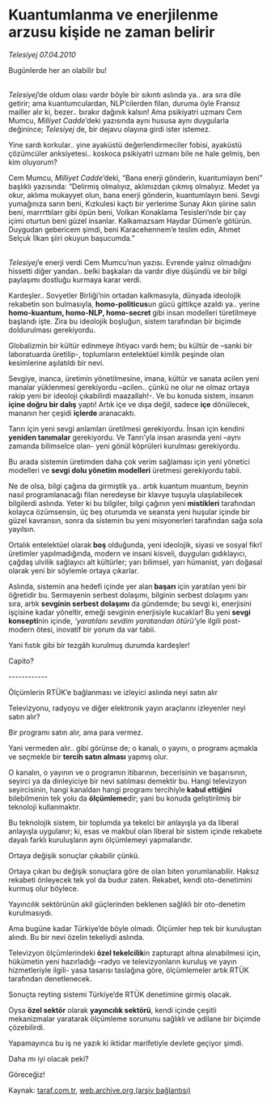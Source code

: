 # Kuantumlanma ve enerjilenme arzusu kişide ne zaman belirir

*Telesiyej 07.04.2010*

<div class="yazi"><p>Bugünlerde her an olabilir bu!</p>
<p><i><br/>Telesiyej</i>’de oldum olası vardır böyle bir sıkıntı aslında ya.. ara sıra dile getirir; ama kuantumculardan, NLP’cilerden filan, duruma öyle Fransız mailler alır ki, bezer.. bırakır dağınık kalsın! Ama psikiyatri uzmanı Cem Mumcu, <i>Milliyet Cadde</i>’deki yazısında aynı hususa aynı duygularla değinince; <i>Telesiyej</i> de, bir dejavu olayına girdi ister istemez. </p>
<p>Yine sardı korkular.. yine ayaküstü değerlendirmeciler fobisi, ayaküstü çözümcüler anksiyetesi.. koskoca psikiyatri uzmanı bile ne hale gelmiş, ben kim oluyorum? </p>
<p>Cem Mumcu, <i>Milliyet Cadde</i>’deki, “Bana enerji gönderin, kuantumlayın beni” başlıklı yazısında: “Delirmiş olmalıyız, aklımızdan çıkmış olmalıyız. Medet ya okur, aklıma mukayyet olun, bana enerji gönderin, kuantumlayın beni. Sevgi yumağınıza sarın beni, Kızkulesi kaçtı bir yerlerime Sunay Akın şiirine salın beni, marrrttılarr gibi öpün beni, Volkan Konaklama Tesisleri’nde bir çay içimi oturtun beni güzel insanlar. Kalkamazsam Haydar Dümen’e götürün. Duygudan gebericem şimdi, beni Karacehennem’e teslim edin, Ahmet Selçuk İlkan şiiri okuyun başucumda.”</p>
<p><i><br/>Telesiyej</i>’e enerji verdi Cem Mumcu’nun yazısı. Evrende yalnız olmadığını hissetti diğer yandan.. belki başkaları da vardır diye düşündü ve bir bilgi paylaşımı dostluğu kurmaya karar verdi. </p>
<p>Kardeşler.. Sovyetler Birliği’nin ortadan kalkmasıyla, dünyada ideolojik rekabetin son bulmasıyla, <b>homo-politicus</b>un gücü gittikçe azaldı ya.. yerine <b>homo-kuantum, homo-NLP, homo-secret </b>gibi insan modelleri türetilmeye başlandı işte. Zira bu ideolojik boşluğun, sistem tarafından bir biçimde doldurulması gerekiyordu.</p>
<p>Globalizmin bir kültür edinmeye ihtiyacı vardı hem; bu kültür de –sanki bir laboratuarda üretilip-, toplumların entelektüel kimlik peşinde olan kesimlerine aşılatıldı bir nevi. </p>
<p>Sevgiye, inanca, üretimin yönetilmesine, imana, kültür ve sanata acilen yeni manalar yüklenmesi gerekiyordu –acilen.. çünkü ne olur ne olmaz ortaya rakip yeni bir ideoloji çıkabilirdi maazallah!-. Ve bu konuda sistem, insanın <b>içine doğru bir dalış</b> yaptı! Artık içe ve dışa değil, sadece <b>içe</b> dönülecek, mananın her çeşidi <b>içlerde </b>aranacaktı. </p>
<p>Tanrı için yeni sevgi anlamları üretilmesi gerekiyordu. İnsan için kendini <b>yeniden tanımalar</b> gerekiyordu. Ve Tanrı’yla insan arasında yeni –aynı zamanda bilimselce olan- yeni gönül köprüleri kurulması gerekiyordu.</p>
<p>Bu arada sistemin üretimden daha çok verim sağlaması için yeni yönetici modelleri ve <b>sevgi dolu yönetim modelleri</b> üretmesi gerekiyordu tabii. </p>
<p>Ne de olsa, bilgi çağına da girmiştik ya.. artık kuantum muantum, beynin nasıl programlanacağı filan neredeyse bir klavye tuşuyla ulaşılabilecek bilgilerdi aslında. Yeter ki bu bilgiler, bilgi çağının yeni<b> mistikleri</b> tarafından kolayca özümsensin, üç beş oturumda ve seansta yeni huşular içinde bir güzel kavransın, sonra da sistemin bu yeni misyonerleri tarafından sağa sola yayılsın.</p>
<p>Ortalık entelektüel olarak<b> boş</b> olduğunda, yeni ideolojik, siyasi ve sosyal fikrî üretimler yapılmadığında, modern ve insani kisveli, duyguları gıdıklayıcı, çağdaş ulvilik sağlayıcı alt kültürler; yarı bilimsel, yarı hümanist, yarı doğasal olarak yeni bir söylemle ortaya çıkarlar.</p>
<p>Aslında, sistemin ana hedefi içinde yer alan<b> başarı</b> için yaratılan yeni bir öğretidir bu. Sermayenin serbest dolaşımı, bilginin serbest dolaşımı yanı sıra, artık <b>sevginin serbest dolaşımı</b> da gündemde; bu sevgi ki, enerjisini işçisine kadar yöneltir, emeği sevginin enerjisiyle kucaklar! Bu yeni <b>sevgi konsepti</b>nin içinde, <i>‘yaratılanı sevdim yaratandan ötürü’</i>yle ilgili post-modern ötesi, inovatif bir yorum da var tabii.</p>
<p>Yani fıstık gibi bir tezgâh kurulmuş durumda kardeşler!</p>
<p>Capito?</p>
<p>------------</p>

Ölçümlerin RTÜK’e bağlanması ve izleyici aslında neyi satın alır

<p>Televizyonu, radyoyu ve diğer elektronik yayın araçlarını izleyenler neyi satın alır?</p>
<p>Bir programı satın alır, ama para vermez.</p>
<p>Yani vermeden alır.. gibi görünse de; o kanalı, o yayını, o programı açmakla ve seçmekle bir <b>tercih satın alması</b> yapmış olur.</p>
<p>O kanalın, o yayının ve o programın itibarının, becerisinin ve başarısının, seyirci ya da dinleyiciye bir nevi satılması demektir bu. Hangi televizyon seyircisinin, hangi kanaldan hangi programı tercihiyle<b> kabul ettiğini</b> bilebilmenin tek yolu da <b>ölçümleme</b>dir; yani bu konuda geliştirilmiş bir teknoloji kullanmaktır.</p>
<p>Bu teknolojik sistem, bir toplumda ya tekelci bir anlayışla ya da liberal anlayışla uygulanır; ki, esas ve makbul olan liberal bir sistem içinde rekabete dayalı farklı kuruluşların aynı ölçümlemeyi yapmalarıdır. </p>
<p>Ortaya değişik sonuçlar çıkabilir çünkü.</p>
<p>Ortaya çıkan bu değişik sonuçlara göre de olan biten yorumlanabilir. Haksız rekabeti önleyecek tek yol da budur zaten. Rekabet, kendi oto-denetimini kurmuş olur böylece.</p>
<p>Yayıncılık sektörünün akil güçlerinden beklenen sağlıklı bir oto-denetim kurulmasıydı.</p>
<p>Ama bugüne kadar Türkiye’de böyle olmadı. Ölçümler hep tek bir kuruluştan alındı. Bu bir nevi özelin tekeliydi aslında.</p>
<p>Televizyon ölçümlerindeki <b>özel tekelcilik</b>in zapturapt altına alınabilmesi için, hükümetin yeni hazırladığı –radyo ve televizyonların kuruluş ve yayın hizmetleriyle ilgili- yasa tasarısı taslağına göre, ölçümlemeler artık RTÜK tarafından denetlenecek.</p>
<p>Sonuçta reyting sistemi Türkiye’de RTÜK denetimine girmiş olacak. </p>
<p>Oysa <b>özel sektör</b> olarak <b>yayıncılık sektörü</b>, kendi içinde çeşitli mekanizmalar yaratarak ölçümleme sorununu sağlıklı ve adilane bir biçimde çözebilirdi. </p>
<p>Yapamayınca bu iş ne yazık ki iktidar marifetiyle devlete geçiyor şimdi.</p>
<p>Daha mı iyi olacak peki?</p>
<p>Göreceğiz!</p></div>

Kaynak: [taraf.com.tr](http://www.taraf.com.tr:80/makale/10796.htm), [web.archive.org (arşiv bağlantısı)](http://web.archive.org/web/20100410144035/http://www.taraf.com.tr:80/makale/10796.htm)
